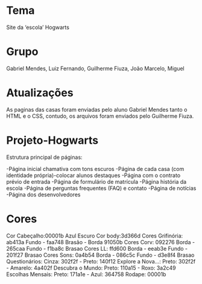 # Tema

Site da ‘escola’ Hogwarts

# Grupo

Gabriel Mendes, Luiz Fernando, Guilherme Fiuza, João Marcelo, Miguel

# Atualizações

As paginas das casas foram enviadas pelo aluno Gabriel Mendes tanto o HTML e o CSS, contudo, os arquivos foram enviados pelo Guilherme Fiuza.

# Projeto-Hogwarts

Estrutura principal de páginas:

-Página inicial chamativa com tons escuros
-Página de cada casa (com identidade própria)-colocar alunos destaques
-Página com o contrato prévio de entrada
-Página de formulário de matrícula
-Página história da escola
-Página de perguntas frequentes (FAQ) e contato
-Página de notícias
-Página dos desenvolvedores


# Cores


Cor Cabeçalho:00001b Azul Escuro
Cor body:3d366d
Cores Grifinória: ab413a Fundo - faa748 Brasão - Borda 91050b
Cores Corv: 092276 Borda - 265caa Fundo - f1ba8c Brasao
Cores LL: ffd600 Borda - eeab3e Fundo - 201f27 Brasao
Cores Sons: 0a4b54 Borda - 086c5c Fundo - d3e8f4 Brasao
Questionários: Cinza: 302f2f - Preto: 140f12
Explore a Nova...: Preto: 302f2f - Amarelo: 4a402f
Descubra o Mundo: Preto: 110a15 - Roxo: 3a2c49
Escolhas Mensais: Preto: 171a1e - Azul: 364758
Rodape: 00001b
